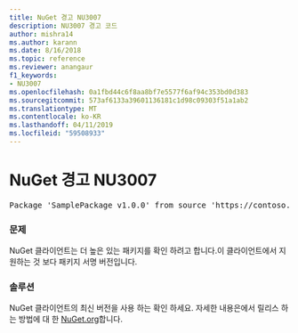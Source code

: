 ```yaml
---
title: NuGet 경고 NU3007
description: NU3007 경고 코드
author: mishra14
ms.author: karann
ms.date: 8/16/2018
ms.topic: reference
ms.reviewer: anangaur
f1_keywords:
- NU3007
ms.openlocfilehash: 0a1fbd44c6f8aa8bf7e5577f6af94c353bd0d383
ms.sourcegitcommit: 573af6133a39601136181c1d98c09303f51a1ab2
ms.translationtype: MT
ms.contentlocale: ko-KR
ms.lasthandoff: 04/11/2019
ms.locfileid: "59508933"
---
```

# <a name="nuget-warning-nu3007"></a>NuGet 경고 NU3007

<pre>Package 'SamplePackage v1.0.0' from source 'https://contoso.com/index.json': The package signature format version is not supported. Updating your client may solve this problem.</pre>

### <a name="issue"></a>문제

NuGet 클라이언트는 더 높은 있는 패키지를 확인 하려고 합니다.이 클라이언트에서 지 원하는 것 보다 패키지 서명 버전입니다.


### <a name="solution"></a>솔루션

NuGet 클라이언트의 최신 버전을 사용 하는 확인 하세요. 자세한 내용은에서 릴리스 하는 방법에 대 한 [NuGet.org](https://www.nuget.org/downloads)합니다.


